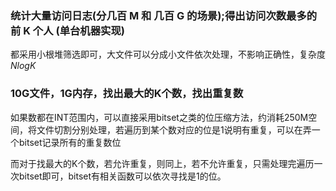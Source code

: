 ### 统计大量访问日志(分几百 M 和 几百 G 的场景);得出访问次数最多的前 K 个人 (单台机器实现)


都采用小根堆筛选即可，大文件可以分成小文件依次处理，不影响正确性，复杂度$NlogK$



### 10G文件，1G内存，找出最大的K个数，找出重复数

如果数都在INT范围内，可以直接采用bitset之类的位压缩方法，约消耗250M空间，将文件切割分别处理，若遍历到某个数对应的位是1说明有重复，可以在弄一个bitset记录所有的重复数位

而对于找最大的K个数，若允许重复，则同上，若不允许重复，只需处理完遍历一次bitset即可，bitset有相关函数可以依次寻找是1的位。

